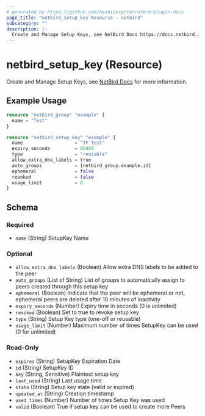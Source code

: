 ```yaml
---
# generated by https://github.com/hashicorp/terraform-plugin-docs
page_title: "netbird_setup_key Resource - netbird"
subcategory: ""
description: |-
  Create and Manage Setup Keys, see NetBird Docs https://docs.netbird.io/how-to/register-machines-using-setup-keys for more information.
---
```


# netbird_setup_key (Resource)

Create and Manage Setup Keys, see [NetBird Docs](https://docs.netbird.io/how-to/register-machines-using-setup-keys) for more information.

## Example Usage

```terraform
resource "netbird_group" "example" {
  name = "Test"
}

resource "netbird_setup_key" "example" {
  name                   = "TF Test"
  expiry_seconds         = 86400
  type                   = "reusable"
  allow_extra_dns_labels = true
  auto_groups            = [netbird_group.example.id]
  ephemeral              = false
  revoked                = false
  usage_limit            = 0
}
```

<!-- schema generated by tfplugindocs -->
## Schema

### Required

- `name` (String) SetupKey Name

### Optional

- `allow_extra_dns_labels` (Boolean) Allow extra DNS labels to be added to the peer
- `auto_groups` (List of String) List of groups to automatically assign to peers created through this setup key
- `ephemeral` (Boolean) Indicate that the peer will be ephemeral or not, ephemeral peers are deleted after 10 minutes of inactivity
- `expiry_seconds` (Number) Expiry time in seconds (0 is unlimited)
- `revoked` (Boolean) Set to true to revoke setup key
- `type` (String) Setup Key type (one-off or reusable)
- `usage_limit` (Number) Maximum number of times SetupKey can be used (0 for unlimited)

### Read-Only

- `expires` (String) SetupKey Expiration Date
- `id` (String) SetupKey ID
- `key` (String, Sensitive) Plaintext setup key
- `last_used` (String) Last usage time
- `state` (String) Setup key state (valid or expired)
- `updated_at` (String) Creation timestamp
- `used_times` (Number) Number of times Setup Key was used
- `valid` (Boolean) True if setup key can be used to create more Peers
